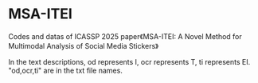 # MSA-ITEI
Codes and datas of ICASSP 2025 paper《MSA-ITEI: A Novel Method for Multimodal  Analysis of Social Media Stickers》

In the text descriptions, od represents I, ocr represents T, ti represents EI. "od,ocr,ti" are in the txt file names.
